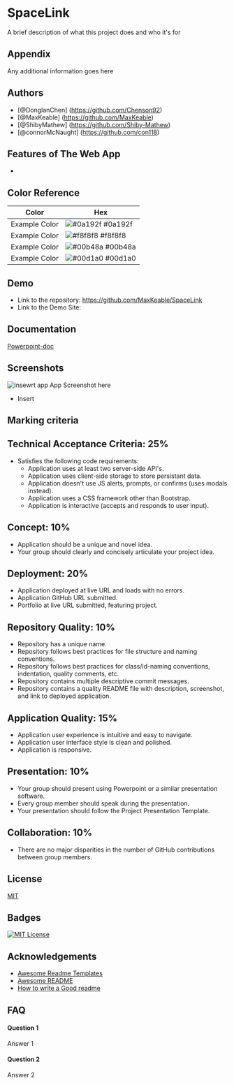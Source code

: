 
# SpaceLink

A brief description of what this project does and who it's for


## Appendix

Any additional information goes here


## Authors

- [@DonglanChen] (https://github.com/Chenson92)
- [@MaxKeable] (https://github.com/MaxKeable)
- [@ShibyMathew] (https://github.com/Shiby-Mathew)
- [@connorMcNaught] (https://github.com/con118)

## Features of The Web App

- 

## Color Reference

| Color             | Hex                                                                |
| ----------------- | ------------------------------------------------------------------ |
| Example Color | ![#0a192f](https://via.placeholder.com/10/0a192f?text=+) #0a192f |
| Example Color | ![#f8f8f8](https://via.placeholder.com/10/f8f8f8?text=+) #f8f8f8 |
| Example Color | ![#00b48a](https://via.placeholder.com/10/00b48a?text=+) #00b48a |
| Example Color | ![#00d1a0](https://via.placeholder.com/10/00b48a?text=+) #00d1a0 |


## Demo

- Link to the repository: https://github.com/MaxKeable/SpaceLink
- Link to the Demo Site: 


## Documentation

[Powerpoint-doc](https://addlinkher.com)


## Screenshots

![insewrt app App Screenshot here](https://via.placeholder.com/468x300?text=App+Screenshot+Here)
* Insert


## Marking criteria
## Technical Acceptance Criteria: 25%
- Satisfies the following code requirements:
  - Application uses at least two server-side API's.
  - Application uses client-side storage to store persistant data.
  - Application doesn't use JS alerts, prompts, or confirms (uses modals instead).
  - Application uses a CSS framework other than Bootstrap.
  - Application is interactive (accepts and responds to user input).

## Concept: 10%
- Application should be a unique and novel idea.
- Your group should clearly and concisely articulate your project idea.

## Deployment: 20%
- Application deployed at live URL and loads with no errors.
- Application GitHub URL submitted.
- Portfolio at live URL submitted, featuring project.

## Repository Quality: 10%
- Repository has a unique name.
- Repository follows best practices for file structure and naming conventions.
- Repository follows best practices for class/id-naming conventions, indentation, quality comments, etc.
- Repository contains multiple descriptive commit messages.
- Repository contains a quality README file with description, screenshot, and link to deployed application.

## Application Quality: 15%
- Application user experience is intuitive and easy to navigate.
- Application user interface style is clean and polished.
- Application is responsive.

## Presentation: 10% 
- Your group should present using Powerpoint or a similar presentation software.
- Every group member should speak during the presentation.
- Your presentation should follow the Project Presentation Template.

## Collaboration: 10%
- There are no major disparities in the number of GitHub contributions between group members.

## License

[MIT](https://choosealicense.com/licenses/mit/)


## Badges

[![MIT License](https://img.shields.io/badge/License-MIT-green.svg)](https://choosealicense.com/licenses/mit/)
## Acknowledgements

 - [Awesome Readme Templates](https://awesomeopensource.com/project/elangosundar/awesome-README-templates)
 - [Awesome README](https://github.com/matiassingers/awesome-readme)
 - [How to write a Good readme](https://bulldogjob.com/news/449-how-to-write-a-good-readme-for-your-github-project)


## FAQ

#### Question 1

Answer 1

#### Question 2

Answer 2
